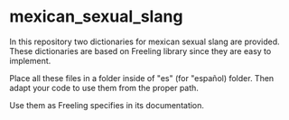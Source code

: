 # mexican_sexual_slang
In this repository two dictionaries for mexican sexual slang are provided. 
These dictionaries are based on Freeling library since they are easy to implement. 

Place all these files in a folder inside of "es" (for "español) folder.
Then adapt your code to use them from the proper path.

Use them as Freeling specifies in its documentation. 
